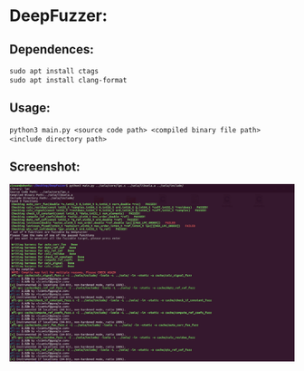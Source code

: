 # DeepFuzzer: 
 
## Dependences:
    sudo apt install ctags
    sudo apt install clang-format

    
## Usage:
    python3 main.py <source code path> <compiled binary file path> <include directory path>
 
## Screenshot:
![alt text](doc/screenshot.png)